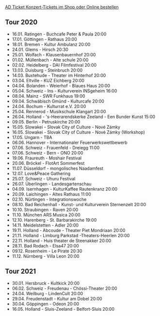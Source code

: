 [AD Ticket Konzert-Tickets im Shop oder Online bestellen](http://www.adticket.de/Sedaa.html) 

## Tour 2020

- 16.01. Ratingen - Buchcafe Peter & Paula 20:00
- 17.01. Göttingen - Rathaus 20:00
- 18.01. Bremen - Kultur Ambulanz 20:00
- 24.01. Glems - Hirsch 20:30
- 25.01. Wolfach - Klausenbauernhof 20:00
- 01.02. Müllenbach - Alte schule 20:00
- 02.02. Heidelberg - DAI Filmfestival 20:00
- 13.03. Duisburg - Steinbruch 20:00
- 14.03. Buxtehude - Theater im Hinterhof 20:00
- 03.04. Eltville - KUZ Eichberg 20:00
- 04.04. Bolanden - Weierhof - Blaues Haus 20:00
- 05.04. Schweiz - Ins - Kulturverein INSgeheim 16:00
- 08.04. Mainz - SWR Funkhaus 19:00
- 09.04. Schwäbisch Gmünd - Kulturcafe 20:00
- 24.04. Bochum - Kulturrat e.V. 20:00
- 25.04. Rennerod - Musikschule Klangart 20:00 
- 26.04. Holland - 's-Heerarendskerke Zeeland - Een Bunder Kunst 15:00
- 09.05. Berlin - Petruskirche 20:00
- 15.05. Slowakei - Slovak City of Culture - Nové Zámky 
- 16.05. Slowakei - Slovak City of Culture - Nové Zámky (Workshop)
- 17.05. Ungarn - TBA
- 06.06. Hannover - Internationaler Feuerwerkswettbewerb
- 07.06. Schweiz - Frauenfeld - Dreiegg 11:00
- 07.06. Schweiz - Bern - ONO 20:00
- 19.06. Fraureuth - Moshair Festival 
- 20.06. Bröckel - FlotArt Sommerfest
- 11.07. Düsseldorf - mongolisches Naadamfest
- 12.07. Love&Peace Gathering
- 25.07. Schweiz - Uhuru Festival
- 26.07. Überlingen - Landesgartenschau
- 04.09. Isernhagen - KulturKaffee Rautenkranz 20:00
- 20.09. Laichingen - Altes Rathaus 11:00
- 02.10. Nürtingen - Integrationswoche
- 08.10. Bad Reichenhall - Kunst- und Kulturverein Sternenzelt 20:00
- 10.10. Straubingen - Raven 20:00
- 11.10. München ARS Musica 20:00
- 12.10. Harenberg - St. Barbarakirche 19:00
- 14.11. Meidelstetten - Adler 20:00
- 19.11. Holland - Abcoude - Theater Piet Mondriaan 20:00
- 21.11. Holland - Limburg Parkstad -Theaters-Heerlen 20:00
- 22.11. Holland - Huis theater de Steenakker 20:00
- 28.11. Bad Rodach - Elsa47 20:00
- 09.12. Rosenheim - Le Pirate 20:30
- 11.12. Nürnberg - Villa Leon 20:00

## Tour 2021

- 30.01. Hersbruck - Kultkick 20:00
- 06.02. Schweiz - Freudenau - Chössi-Theater 20:00
- 24.04. Weilburg - LindenCult 20:00
- 29.04. Freudenstadt - Kultur am Dobel 20:00
- 30.04. Göppingen - Odeon 20:00
- 16.05. Holland - Sluis-Zeeland - Belfort-Sluis 20:00

